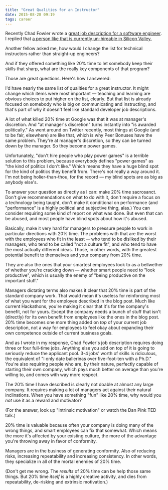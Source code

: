 ```yaml
---
title: "Great Qualities for an Instructor"
date: 2015-08-28 09:19
tags: career
---
```


Recently Chad Fowler wrote a <a
href="https://medium.com/@chadfowler/the-best-job-description-for-an-engineer-ever-written-57b42919cc2f">great
job description for a software engineer</a>. I replied that <a
href="http://codefol.io/posts/tech-companies-why-you-cant-hire-engineers-and-how-to-fix">a
person like that is currently un-hireable in Silicon Valley.</a>

Another fellow asked me, how would I change the list for technical instructors rather than straight-up engineers?

And if they offered something like 20% time to let somebody keep their skills that sharp, what are the really key components
of that program?

Those are great questions. Here's how I answered:

I'd have nearly the same list of qualities for a great instructor. It
might change which items were most important &mdash; teaching and
learning are obvious choices to put higher on the list, clearly. But
that list is already focused on somebody who is big on communicating
and instructing, and that's part of why it doesn't feel like standard
developer job descriptions.

A lot of what killed 20% time at Google was that it was at manager's
discretion. And "at manager's discretion" turns instantly into "is
awarded politically." As went around on Twitter recently, most things
at Google (and to be fair, elsewhere) are like that, which is why Peer
Bonuses have the same problem. They're at manager's discretion, so
they can be turned down by the manager. So they become power games.

Unfortunately, "don't hire people who play power games" is a terrible
solution to this problem, because everybody defines "power games" as
"the kind of politics I don't like." Which means they have a huge
blind spot for the kind of politics they benefit from. There's not
really a way around it. I'm not being holier-than-thou, for the record
&mdash; my blind spots are as big as anybody else's.

To answer your question as directly as I can: make 20% time
sacrosanct. Don't give recommendations on what to do with it, don't
require a focus on a technology being taught, don't make it
conditional on performance (and "performance" is a highly political
and subjective thing, alas.) You can consider requiring some kind of
report on what was done. But even that can be abused, and most people
have blind spots about how it's abused.

Basically, make it very hard for managers to pressure people to work
in particular directions with 20% time. The problems with that are the
worst with the employees who fit in the least -- who tend to be
disliked by their managers, who tend to be called "not a culture fit",
and who tend to have the most actually different ideas. Those, in
other words, with the greatest potential benefit to themselves and
your company from 20% time.

They are also the ones that your smartest employees look to as a
bellwether of whether you're cracking down &mdash; whether smart
people need to "look productive", which is usually the enemy of "being
productive on the important stuff."

Managers dictating terms also makes it clear that 20% time is part of
the standard company work. That would mean it's useless for
reinforcing most of what you want for the employee described in the
blog post. Much like current Hackathons, you're making it clear that
it's for the company's benefit, not for yours. Except the company
needs a bunch of stuff that isn't (directly) for its own benefit from
employees like the ones in the blog post. 20% time becomes one more
thing added on *top* of your current job description, not a way for
employees to feel okay about expanding their own competence outside
of current business goals.

And as I wrote in my response, Chad Fowler's job description requires
doing three or four full-time jobs. Anything else you add on top of it
is going to seriously reduce the applicant pool. 3-4 jobs' worth of skills is
ridiculous, the equivalent of "I only date ballerinas over five-foot-ten with a
Ph.D." You're also requiring people who are,
by their nature, perfectly capable of starting their own company,
which pays much better on average than you're willing to, and comes
with way more respect.

The 20% time I have described is clearly not doable at almost any
large company. It requires making a lot of managers act against their
natural inclinations. When you have something "fun" like 20% time, why
would you *not* use it as a reward and motivator?

(For the answer, look up "intrinsic motivation" or watch the Dan Pink TED talk.)

20% time is valuable because often your company is doing many of the
wrong things, and smart employees can fix that somewhat. Which means
the more it's affected by your existing culture, the more of the
advantage you're throwing away in favor of conformity.

Managers are in the business of generating conformity. Also of
reducing risks, increasing repeatability and increasing
consistency. In other words, they specialize in all of the mortal
enemies of 20% time.

(Don't get me wrong. The *results* of 20% time can be help those same
things. But 20% time *itself* is a highly creative activity, and dies
from repeatability, de-risking and extrinsic motivation.)
